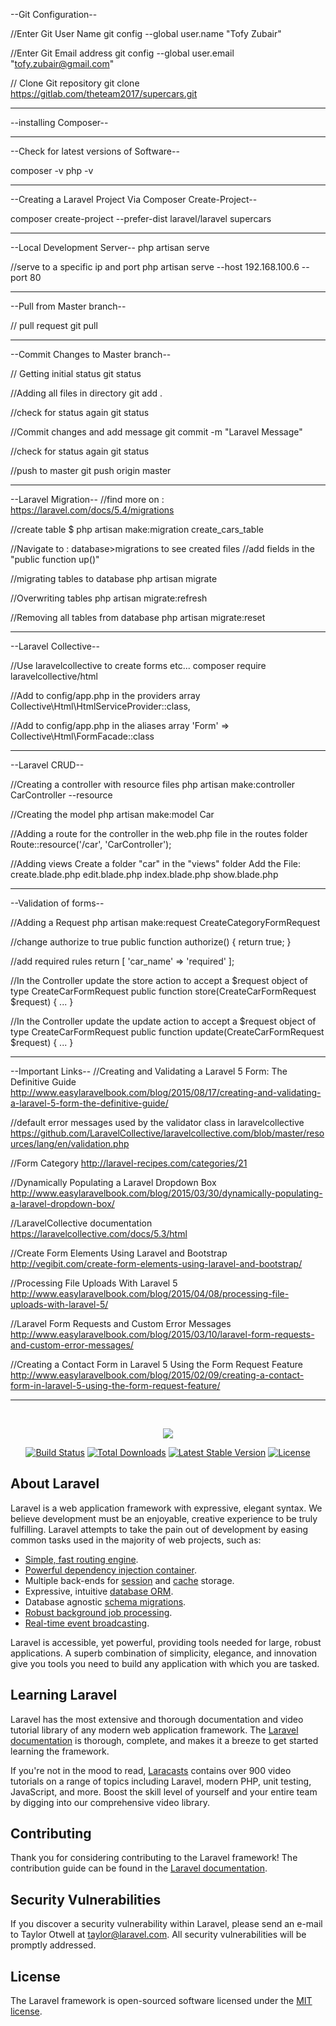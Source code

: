 --Git Configuration--

//Enter Git User Name
git config --global user.name "Tofy Zubair"

//Enter Git Email address
git config --global user.email "tofy.zubair@gmail.com"

// Clone Git repository
git clone https://gitlab.com/theteam2017/supercars.git

___________________

--installing Composer--

___________________

--Check for latest versions of Software--

composer -v
php -v

___________________

--Creating a Laravel Project Via Composer Create-Project--

composer create-project --prefer-dist laravel/laravel supercars

___________________

--Local Development Server--
php artisan serve

//serve to a specific ip and port
php artisan serve --host 192.168.100.6 --port 80

___________________

--Pull from Master branch--

// pull request
git pull
___________________

--Commit Changes to Master branch--

// Getting initial status
git status

//Adding all files in directory
git add .

//check for status again
git status

//Commit changes and add message
git commit -m "Laravel Message"

//check for status again
git status

//push to master
git push origin master

____________________

--Laravel Migration--
//find more on : https://laravel.com/docs/5.4/migrations

//create table
$ php artisan make:migration create_cars_table

//Navigate to : database>migrations to see created files
//add fields in the "public function up()"

//migrating tables to database
php artisan migrate

//Overwriting tables
php artisan migrate:refresh

//Removing all tables from database
php artisan migrate:reset
____________________

--Laravel Collective--

//Use laravelcollective to create forms etc...
composer require laravelcollective/html

//Add to config/app.php in the providers array
Collective\Html\HtmlServiceProvider::class,

//Add to config/app.php in the aliases array
'Form' => Collective\Html\FormFacade::class
____________________

--Laravel CRUD--

//Creating a controller with resource files
php artisan make:controller CarController --resource

//Creating the model
php artisan make:model Car

//Adding a route for the controller in the web.php file in the routes folder
Route::resource('/car', 'CarController');

//Adding views
Create a folder "car" in the "views" folder
Add the File:
create.blade.php
edit.blade.php
index.blade.php
show.blade.php

____________________

--Validation of forms--

//Adding a Request
php artisan make:request CreateCategoryFormRequest

//change authorize to true
public function authorize()
{
    return true;
}

//add required rules
return [
      'car_name' => 'required'
    ];

//In the Controller update the store action to accept a $request object of type CreateCarFormRequest
public function store(CreateCarFormRequest $request)
{
    ...
}

//In the Controller update the update action to accept a $request object of type CreateCarFormRequest
public function update(CreateCarFormRequest $request)
{
    ...
}

____________________
--Important Links--
//Creating and Validating a Laravel 5 Form: The Definitive Guide
http://www.easylaravelbook.com/blog/2015/08/17/creating-and-validating-a-laravel-5-form-the-definitive-guide/

//default error messages used by the validator class in laravelcollective
https://github.com/LaravelCollective/laravelcollective.com/blob/master/resources/lang/en/validation.php

//Form Category
http://laravel-recipes.com/categories/21

//Dynamically Populating a Laravel Dropdown Box
http://www.easylaravelbook.com/blog/2015/03/30/dynamically-populating-a-laravel-dropdown-box/

//LaravelCollective documentation
https://laravelcollective.com/docs/5.3/html

//Create Form Elements Using Laravel and Bootstrap
http://vegibit.com/create-form-elements-using-laravel-and-bootstrap/

//Processing File Uploads With Laravel 5
http://www.easylaravelbook.com/blog/2015/04/08/processing-file-uploads-with-laravel-5/

//Laravel Form Requests and Custom Error Messages
http://www.easylaravelbook.com/blog/2015/03/10/laravel-form-requests-and-custom-error-messages/

//Creating a Contact Form in Laravel 5 Using the Form Request Feature
http://www.easylaravelbook.com/blog/2015/02/09/creating-a-contact-form-in-laravel-5-using-the-form-request-feature/
____________________

<br>
<p align="center"><img src="https://laravel.com/assets/img/components/logo-laravel.svg"></p>

<p align="center">
<a href="https://travis-ci.org/laravel/framework"><img src="https://travis-ci.org/laravel/framework.svg" alt="Build Status"></a>
<a href="https://packagist.org/packages/laravel/framework"><img src="https://poser.pugx.org/laravel/framework/d/total.svg" alt="Total Downloads"></a>
<a href="https://packagist.org/packages/laravel/framework"><img src="https://poser.pugx.org/laravel/framework/v/stable.svg" alt="Latest Stable Version"></a>
<a href="https://packagist.org/packages/laravel/framework"><img src="https://poser.pugx.org/laravel/framework/license.svg" alt="License"></a>
</p>

## About Laravel

Laravel is a web application framework with expressive, elegant syntax. We believe development must be an enjoyable, creative experience to be truly fulfilling. Laravel attempts to take the pain out of development by easing common tasks used in the majority of web projects, such as:

- [Simple, fast routing engine](https://laravel.com/docs/routing).
- [Powerful dependency injection container](https://laravel.com/docs/container).
- Multiple back-ends for [session](https://laravel.com/docs/session) and [cache](https://laravel.com/docs/cache) storage.
- Expressive, intuitive [database ORM](https://laravel.com/docs/eloquent).
- Database agnostic [schema migrations](https://laravel.com/docs/migrations).
- [Robust background job processing](https://laravel.com/docs/queues).
- [Real-time event broadcasting](https://laravel.com/docs/broadcasting).

Laravel is accessible, yet powerful, providing tools needed for large, robust applications. A superb combination of simplicity, elegance, and innovation give you tools you need to build any application with which you are tasked.

## Learning Laravel

Laravel has the most extensive and thorough documentation and video tutorial library of any modern web application framework. The [Laravel documentation](https://laravel.com/docs) is thorough, complete, and makes it a breeze to get started learning the framework.

If you're not in the mood to read, [Laracasts](https://laracasts.com) contains over 900 video tutorials on a range of topics including Laravel, modern PHP, unit testing, JavaScript, and more. Boost the skill level of yourself and your entire team by digging into our comprehensive video library.

## Contributing

Thank you for considering contributing to the Laravel framework! The contribution guide can be found in the [Laravel documentation](http://laravel.com/docs/contributions).

## Security Vulnerabilities

If you discover a security vulnerability within Laravel, please send an e-mail to Taylor Otwell at taylor@laravel.com. All security vulnerabilities will be promptly addressed.

## License

The Laravel framework is open-sourced software licensed under the [MIT license](http://opensource.org/licenses/MIT).
